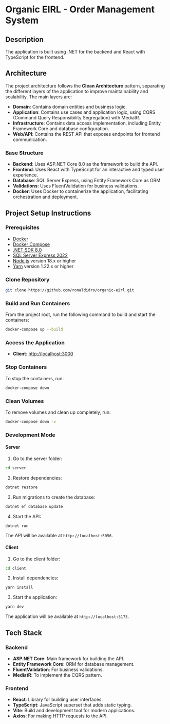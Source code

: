 # Organic EIRL - Order Management System

## Description

The application is built using .NET for the backend and React with TypeScript for the frontend.

## Architecture

The project architecture follows the **Clean Architecture** pattern, separating the different layers of the application to improve maintainability and scalability. The main layers are:

- **Domain**: Contains domain entities and business logic.
- **Application**: Contains use cases and application logic, using CQRS (Command Query Responsibility Segregation) with MediatR.
- **Infrastructure**: Contains data access implementation, including Entity Framework Core and database configuration.
- **Web/API**: Contains the REST API that exposes endpoints for frontend communication.

### Base Structure

- **Backend**: Uses ASP.NET Core 8.0 as the framework to build the API.
- **Frontend**: Uses React with TypeScript for an interactive and typed user experience.
- **Database**: SQL Server Express, using Entity Framework Core as ORM.
- **Validations**: Uses FluentValidation for business validations.
- **Docker**: Uses Docker to containerize the application, facilitating orchestration and deployment.

## Project Setup Instructions

### Prerequisites

- [Docker](https://www.docker.com/get-started)
- [Docker Compose](https://docs.docker.com/compose/install/)
- [.NET SDK 8.0](https://dotnet.microsoft.com/download/dotnet/8.0)
- [SQL Server Express 2022](https://www.microsoft.com/es-es/sql-server/sql-server-downloads)
- [Node.js](https://nodejs.org/) version 18.x or higher
- [Yarn](https://yarnpkg.com/) version 1.22.x or higher

### Clone Repository

```bash
git clone https://github.com/ronaldidro/organic-eirl.git
```

### Build and Run Containers

From the project root, run the following command to build and start the containers:

```bash
docker-compose up --build
```

### Access the Application

- **Client**: [http://localhost:3000](http://localhost:3000)

### Stop Containers

To stop the containers, run:

```bash
docker-compose down
```

### Clean Volumes

To remove volumes and clean up completely, run:

```bash
docker-compose down -v
```

### Development Mode

#### Server

1. Go to the server folder:

```bash
cd server
```

2. Restore dependencies:

```bash
dotnet restore
```

3. Run migrations to create the database:

```bash
dotnet ef database update
```

4. Start the API:

```bash
dotnet run
```

The API will be available at `http://localhost:5056`.

#### Client

1. Go to the client folder:

```bash
cd client
```

2. Install dependencies:

```bash
yarn install
```

3. Start the application:

```bash
yarn dev
```

The application will be available at `http://localhost:5173`.

## Tech Stack

### Backend

- **ASP.NET Core**: Main framework for building the API.
- **Entity Framework Core**: ORM for database management.
- **FluentValidation**: For business validations.
- **MediatR**: To implement the CQRS pattern.

### Frontend

- **React**: Library for building user interfaces.
- **TypeScript**: JavaScript superset that adds static typing.
- **Vite**: Build and development tool for modern applications.
- **Axios**: For making HTTP requests to the API.
